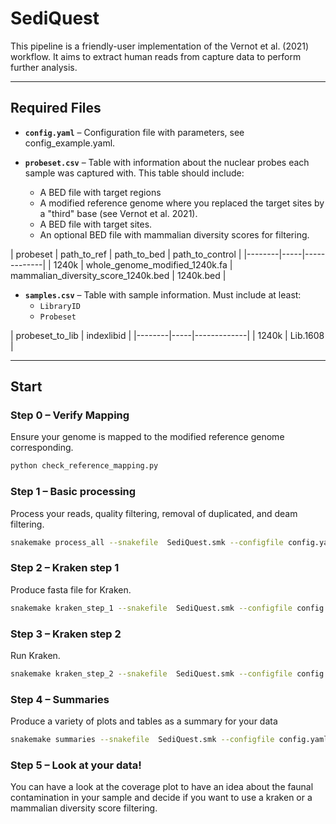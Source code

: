 # SediQuest

This pipeline is a friendly-user implementation of the Vernot et al. (2021) workflow. It aims to extract human reads from capture data to perform further analysis.

---

## Required Files

- **`config.yaml`** – Configuration file with parameters, see config_example.yaml.

- **`probeset.csv`** – Table with information about the nuclear probes each sample was captured with. 
This table should include:
  - A BED file with target regions
  - A modified reference genome where you replaced the target sites by a "third" base (see Vernot et al. 2021).
  - A BED file with target sites.
  - An optional BED file with mammalian diversity scores for filtering.

| probeset   | path_to_ref | path_to_bed    | path_to_control     |
|--------|-----|-------------|
| 1240k  | whole_genome_modified_1240k.fa  | mammalian_diversity_score_1240k.bed      | 1240k.bed    |

- **`samples.csv`** – Table with sample information. Must include at least:
  - `LibraryID`
  - `Probeset`
  
| probeset_to_lib   | indexlibid  | 
|--------|-----|-------------|
| 1240k  | Lib.1608   |

---

## Start

### Step 0 – Verify Mapping
Ensure your genome is mapped to the modified reference genome corresponding.

```bash
python check_reference_mapping.py  
```

### Step 1 – Basic processing 
Process your reads, quality filtering, removal of duplicated, and deam filtering.

```bash
snakemake process_all --snakefile  SediQuest.smk --configfile config.yaml --cores 25
```

### Step 2 – Kraken step 1 
Produce fasta file for Kraken.

```bash
snakemake kraken_step_1 --snakefile  SediQuest.smk --configfile config.yaml --cores 25
```

### Step 3 – Kraken step 2
Run Kraken.

```bash
snakemake kraken_step_2 --snakefile  SediQuest.smk --configfile config.yaml --cores 25
```

### Step 4 – Summaries
Produce a variety of plots and tables as a summary for your data

```bash
snakemake summaries --snakefile  SediQuest.smk --configfile config.yaml --cores 25
```

### Step 5 – Look at your data!
You can have a look at the coverage plot to have an idea about the faunal contamination in your sample and decide if you want to use a kraken or a mammalian diversity score filtering. 



